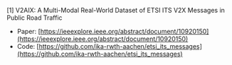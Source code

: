 [1] V2AIX: A Multi-Modal Real-World Dataset of ETSI ITS V2X Messages in Public Road Traffic
* Paper: [https://ieeexplore.ieee.org/abstract/document/10920150](https://ieeexplore.ieee.org/abstract/document/10920150)
* Code: [https://github.com/ika-rwth-aachen/etsi_its_messages](https://github.com/ika-rwth-aachen/etsi_its_messages)